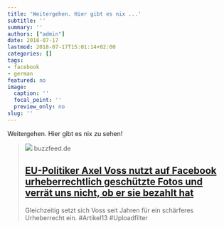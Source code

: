 ```yaml
---
title: 'Weitergehen. Hier gibt es nix ...'
subtitle: ''
summary: ''
authors: ["admin"]
date: 2018-07-17
lastmod: 2018-07-17T15:01:14+02:00
categories: []
tags:
- facebook
- german
featured: no
image:
  caption: ''
  focal_point: ''
  preview_only: no
slug: ''
---
```

Weitergehen. Hier gibt es nix zu sehen!
> [![](https://www.buzzfeed.de/bilder/2018/07/10/90134329/24530028-eu-politiker-axel-voss-nutzt-auf-facebook-urheber-30022-1531833166-big-1yfe.jpg)](https://www.buzzfeed.com/de/karstenschmehl/axel-voss-uploadfilter-artikel13-urheberrecht-fotos-dpa)
> buzzfeed.de
> ## [EU-Politiker Axel Voss nutzt auf Facebook urheberrechtlich geschützte Fotos und verrät uns nicht, ob er sie bezahlt hat](https://www.buzzfeed.com/de/karstenschmehl/axel-voss-uploadfilter-artikel13-urheberrecht-fotos-dpa)
>
>Gleichzeitig setzt sich Voss seit Jahren für ein schärferes Urheberrecht ein. #Artikel13 #Uploadfilter


